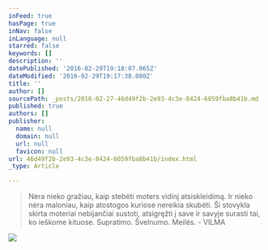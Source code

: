 ```yaml
---
inFeed: true
hasPage: true
inNav: false
inLanguage: null
starred: false
keywords: []
description: ''
datePublished: '2016-02-29T19:18:07.065Z'
dateModified: '2016-02-29T19:17:38.080Z'
title: ''
author: []
sourcePath: _posts/2016-02-27-46d49f2b-2e93-4c3e-8424-6059fba8b41b.md
published: true
authors: []
publisher:
  name: null
  domain: null
  url: null
  favicon: null
url: 46d49f2b-2e93-4c3e-8424-6059fba8b41b/index.html
_type: Article

---
```

> Nėra nieko gražiau, kaip stebėti moters vidinį atsiskleidimą. Ir nieko nėra maloniau, kaip atostogos kuriose nereikia skubėti. Ši stovykla skirta moteriai nebijančiai sustoti, atsigręžti į save ir savyje surasti tai, ko ieškome kituose. Supratimo. Švelnumo. Meilės. - VILMA

![](https://s3-us-west-2.amazonaws.com/the-grid-img/p/d047fe9f32713b611b4a0c09bd915d04a911735a.jpg)